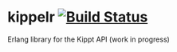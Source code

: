# kippelr [![Build Status](https://travis-ci.org/s1n4/kippelr.png?branch=master)](https://travis-ci.org/s1n4/kippelr)

Erlang library for the Kippt API (work in progress)
